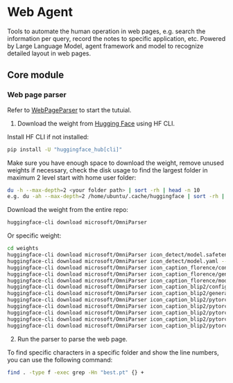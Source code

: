 # Web Agent

Tools to automate the human operation in web pages, e.g. search the information per query, record the notes to specific application, etc. Powered by Large Language Model, agent framework and model to recognize detailed layout in web pages.

## Core module

### Web page parser

Refer to [WebPageParser](https://github.com/microsoft/OmniParser) to start the tutuial.

1. Download the weight from [Hugging Face](https://huggingface.co/microsoft/OmniParser/tree/main) using HF CLI.

Install HF CLI if not installed:

```bash
pip install -U "huggingface_hub[cli]"
```

Make sure you have enough space to download the weight, remove unused weights if necessary, check the disk usage to find the largest folder in maximum 2 level start with home user folder:

```bash
du -h --max-depth=2 <your folder path> | sort -rh | head -n 10
e.g. du -ah --max-depth=2 /home/ubuntu/.cache/huggingface | sort -rh | head -n 10
```

Download the weight from the entire repo:

```bash
huggingface-cli download microsoft/OmniParser
```

Or specific weight:

```bash
cd weights
huggingface-cli download microsoft/OmniParser icon_detect/model.safetensors --local-dir .
huggingface-cli download microsoft/OmniParser icon_detect/model.yaml --local-dir .
huggingface-cli download microsoft/OmniParser icon_caption_florence/config.json --local-dir .
huggingface-cli download microsoft/OmniParser icon_caption_florence/generation_config.json --local-dir .
huggingface-cli download microsoft/OmniParser icon_caption_florence/model.safetensors --local-dir .
huggingface-cli download microsoft/OmniParser icon_caption_blip2/config.json --local-dir .
huggingface-cli download microsoft/OmniParser icon_caption_blip2/generation_config.json --local-dir .
huggingface-cli download microsoft/OmniParser icon_caption_blip2/pytorch_model-00001-of-00002.bin --local-dir .
huggingface-cli download microsoft/OmniParser icon_caption_blip2/pytorch_model-00002-of-00002.bin --local-dir .
huggingface-cli download microsoft/OmniParser icon_caption_blip2/pytorch_model-00001-of-00002.safetensors --local-dir .
huggingface-cli download microsoft/OmniParser icon_caption_blip2/pytorch_model-00002-of-00002.safetensors --local-dir .
huggingface-cli download microsoft/OmniParser icon_caption_blip2/pytorch_model.bin.index.json --local-dir .
```

2. Run the parser to parse the web page.

To find specific characters in a specific folder and show the line numbers, you can use the following command:

```bash
find . -type f -exec grep -Hn "best.pt" {} +
```

